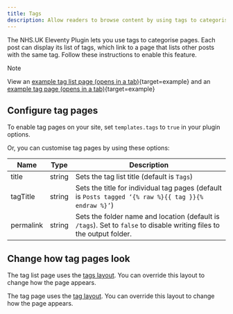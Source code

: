 ```yaml
---
title: Tags
description: Allow readers to browse content by using tags to categorise posts.
---
```


The NHS.UK Eleventy Plugin lets you use tags to categorise pages. Each post can display its list of tags, which link to a page that lists other posts with the same tag. Follow these instructions to enable this feature.

> [!NOTE]
> View an [example tag list page (opens in a tab)](/example/tags){target=example} and an [example tag page (opens in a tab)](/example/tags/content){target=example}

## Configure tag pages

To enable tag pages on your site, set `templates.tags` to `true` in your plugin options.

Or, you can customise tag pages by using these options:

| Name      | Type   | Description                                                                                                           |
| --------- | ------ | --------------------------------------------------------------------------------------------------------------------- |
| title     | string | Sets the tag list title (default is `Tags`)                                                                           |
| tagTitle  | string | Sets the title for individual tag pages (default is `Posts tagged ‘{% raw %}{{ tag }}{% endraw %}’`)                  |
| permalink | string | Sets the folder name and location (default is `/tags`). Set to `false` to disable writing files to the output folder. |

## Change how tag pages look

The tag list page uses the [tags layout](/layouts/tags). You can override this layout to change how the page appears.

The tag page uses the [tag layout](/layouts/tag). You can override this layout to change how the page appears.

